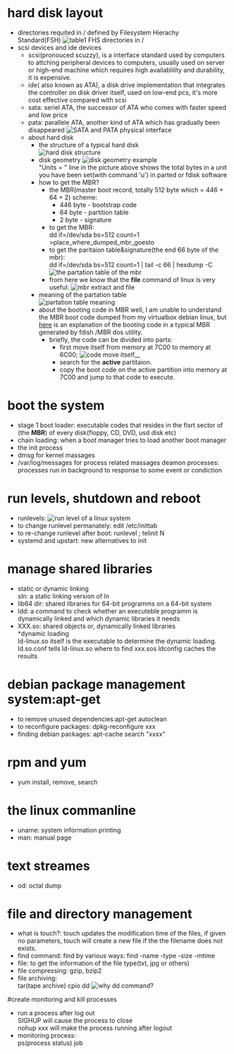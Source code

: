# hard disk layout 
* directories requited in / defined by Filesystem Hierachy  
Standard(FSH) ![table1 FHS directories in /](imgs/fhs_directories_in_root.png)  
* scsi devices and ide devices  
  * scsi(pronouced scuzzy), is a interface standard used by computers to attching peripheral devices to computers, usually used on server or high-end machine which requires high availablility and durability, it is expensive.  
  * ide( also known as ATA), a disk drive implementation that integrates the controller on disk driver itself, used on low-end pcs, it's more cost effective compared with scsi  
  * sata: seriel ATA, the successor of ATA who comes with faster speed and low price  
  * pata: parallele ATA, another kind of ATA which has gradually been disappeared ![SATA and PATA physical interface](imgs/sata_pata.jpg)   
  * about hard disk  
    * the structure of a typical hard disk   
      ![hard disk structure](imgs/hd_schematic.png)  
    * disk geometry ![disk geometry example](imgs/geometry_disk.png
      "taken from tldp")  
	  "Units = " line in the picture above shows the total bytes in a unit you have been set(with command 'u') in parted or fdisk software  
     * how to get the MBR?  
       * the MBR(master boot record, totally 512 byte which = 446 + 64 + 2) scheme:  
     	  * 446 byte - bootstrap code  
		  * 64 byte - partition table  
		  * 2 byte - signature  
       * to get the MBR:  
       	 dd if=/dev/sda bs=512 count=1 >place_where_dumped_mbr_goesto  
       * to get the paritaion table&signature(the end 66 byte of the mbr):  
      	 dd if=/dev/sda bs=512 count=1 | tail -c 66 | hexdump -C  
	  ![the partation table of the mbr](imgs/mbr_ptable.png)  
       * from here we know that the __file__ command of linux is very
         useful: ![mbr extract and file](imgs/mbr_file.png)  
      * meaning of the partation table  
      ![partation table meaning](imgs/ptable_code_meaning.png)  
    * about the booting code in MBR
	well, I am unable to understand the MBR boot code dumped from my
	virtualbox debian linux, but
	[here](http://thestarman.narod.ru/asm/mbr/STDMBR.htm) is an
	explanation of the booting code in a typical MBR generated by
	fdish /MBR dos utility.
		* briefly, the code can be divided into parts:
		  * first move itself from memory at 7C00 to memory at 6C00;
		  ![code move itself](imgs/mbr_code_move.png)__
		  * search for the __active__ partitaion.   
		  * copy the boot code on the active partition into memory at 7C00 and jump to
            that code to execute.

# boot the system  
* stage 1 boot loader: executable codes that resides in the fisrt
sector of (the __MBR__) of every disk(floppy, CD, DVD, usd disk etc)  
* chain loading: when a boot manager tries to load another boot
manager   
* the init process  
* dmsg for kernel massages  
* /var/log/messages for process related massages
  deamon processes: processes run in background to response to some
  event or condiction  

# run levels, shutdown and reboot  
* runlevels: ![run level of a linux system](imgs/run_levels.png)  
* to change runlevel permanately: edit /etc/inittab  
* to re-change runlevel after boot: runlevel ; telinit N  
* systemd and upstart: new alternatives to init  

# manage shared libraries  
* static or dynamic linking  
sln: a static linking version of ln  
* lib64 dir: shared libraries for 64-bit programms on a 64-bit system  
* ldd: a command to check whether an executeble programm is  
dynamically linked and which dynamic libraries it needs  
* XXX.so: shared objects or, dynamically linked libraries  
*dynamic loading  
 ld-linux.so itself is the executable to determine the dynamic loading.
 ld.so.conf tells ld-linux.so where to find xxx.sos
 ldconfig caches the results  

# debian package management system:apt-get  
* to remove unused dependencies:apt-get autoclean  
* to reconfigure packages: dpkg-reconfigure xxx  
* finding debian packages: apt-cache search "xxxx"  

# rpm and yum  
* yum install, remove, search  

# the linux commanline  
* uname: system information printing  
* man: manual page  
# text streames  
* od: octal dump  

# file and directory management  
* what is touch?: touch updates the modification time of the files, if
given no parameters, touch will create a new file if the the filename
does not exists.  
* find command: find by various ways: find -name -type -size -mtime  
* file: to get the information of the file type(txt, jpg or others)  
* file compressing: gzip, bzip2  
* file archiving:   
  tar(tape archive)
  cpio
  dd ![why dd command?](imgs/why_dd.png)  

#create monitoring and kill processes  
* run a process after log out  
  SIGHUP will cause the process to close  
  nohup xxx will make the process running after logout  
 * monitoring process:  
 ps(process status)
 job

